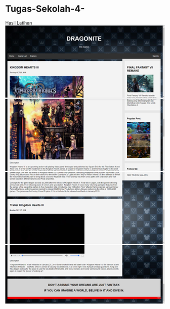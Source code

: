 # Tugas-Sekolah-4-
Hasil Latihan
![alt text](https://github.com/gigihsamudra/Tugas-Sekolah-4-/blob/master/Hasil%20Latihan%201%20(1).PNG)
![alt text](https://github.com/gigihsamudra/Tugas-Sekolah-4-/blob/master/Hasil%20Latihan%201%20(2).PNG)
![alt text](https://github.com/gigihsamudra/Tugas-Sekolah-4-/blob/master/Hasil%20Latihan%201%20(3).PNG)
![alt text](https://github.com/gigihsamudra/Tugas-Sekolah-4-/blob/master/Hasil%20Latihan%201%20(4).PNG)
